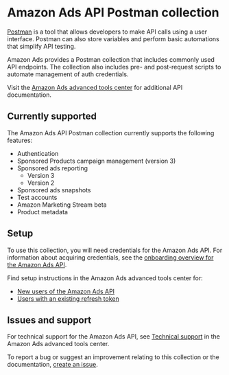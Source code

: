 # Amazon Ads API Postman collection

[Postman](https://www.postman.com/) is a tool that allows developers to make API calls using a user interface. Postman can also store variables and perform basic automations that simplify API testing. 

Amazon Ads provides a Postman collection that includes commonly used API endpoints. The collection also includes pre- and post-request scripts to automate management of auth credentials.

Visit the [Amazon Ads advanced tools center](https://advertising.amazon.com/API/docs/en-us/) for additional API documentation.

## Currently supported

The Amazon Ads API Postman collection currently supports the following features:

- Authentication
- Sponsored Products campaign management (version 3)
- Sponsored ads reporting
    - Version 3
    - Version 2
- Sponsored ads snapshots 
- Test accounts
- Amazon Marketing Stream beta
- Product metadata 

## Setup

To use this collection, you will need credentials for the Amazon Ads API. For information about acquiring credentials, see the [onboarding overview for the Amazon Ads API](https://advertising.amazon.com/API/docs/en-us/setting-up/overview).

Find setup instructions in the Amazon Ads advanced tools center for:

- [New users of the Amazon Ads API](https://advertising.amazon.com/API/docs/en-us/getting-started/using-postman-collection)
- [Users with an existing refresh token](https://advertising.amazon.com/API/docs/en-us/tutorials/postman) 

## Issues and support

For technical support for the Amazon Ads API, see [Technical support](https://advertising.amazon.com/API/docs/en-us/info/support) in the Amazon Ads advanced tools center.

To report a bug or suggest an improvement relating to this collection or the documentation, [create an issue](https://github.com/amzn/ads-advanced-tools-docs/issues/new/choose).
